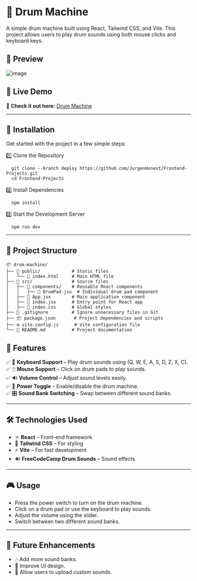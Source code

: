 # 🥁 Drum Machine

A simple drum machine built using React, Tailwind CSS, and Vite. This project allows users to play drum sounds using both mouse clicks and keyboard keys.


## 🎥 Preview
![image](https://github.com/user-attachments/assets/12e4846e-cc1f-489e-8792-f63605ab0e28)


## 🌟 Live Demo  
🔗 **Check it out here:** [Drum Machine](https://drummachine67.netlify.app/)

---

## 🚀 Installation

Get started with the project in a few simple steps:

1️⃣ Clone the Repository

```
  git clone --branch deploy https://github.com/JurgenHonest/Frontend-Projects.git
  cd Frontend-Projects
```

2️⃣ Install Dependencies
```
  npm install
```
3️⃣ Start the Development Server
```
  npm run dev
```
---

## 📂 Project Structure  

```
📦 drum-machine/
├── 📂 public/            # Static files
│   └── 📄 index.html     # Main HTML file
├── 📂 src/               # Source files
│   ├── 📂 components/    # Reusable React components
│   │   ├── 🎵 DrumPad.jsx  # Individual drum pad component
│   ├── 📄 App.jsx        # Main application component
│   ├── 📄 index.jsx      # Entry point for React app
│   ├── 🎨 index.css      # Global styles
├── 📄 .gitignore         # Ignore unnecessary files in Git
├── 📦 package.json       # Project dependencies and scripts
├── ⚙️ vite.config.js      # Vite configuration file
└── 📖 README.md          # Project documentation
```

## 🚀 Features  

✅ 🎹 **Keyboard Support** – Play drum sounds using (Q, W, E, A, S, D, Z, X, C).  
✅ 🖱️ **Mouse Support** – Click on drum pads to play sounds.  
✅ 🔊 **Volume Control** – Adjust sound levels easily.  
✅ 🔄 **Power Toggle** – Enable/disable the drum machine.  
✅ 🎛️ **Sound Bank Switching** – Swap between different sound banks.  

---

## 🛠️ Technologies Used  

- ⚛️ **React** – Front-end framework  
- 🎨 **Tailwind CSS** – For styling  
- ⚡ **Vite** – For fast development  
- 🔊 **FreeCodeCamp Drum Sounds** – Sound effects  
---

## 🎮 Usage
- Press the power switch to turn on the drum machine.
- Click on a drum pad or use the keyboard to play sounds.
- Adjust the volume using the slider.
- Switch between two different sound banks.

---

## 🔧 Future Enhancements
- 🎶 Add more sound banks.
- 🎨 Improve UI design.
- 🎼 Allow users to upload custom sounds.
